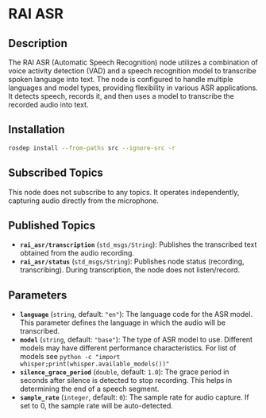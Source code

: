 # RAI ASR

## Description

The RAI ASR (Automatic Speech Recognition) node utilizes a combination of voice activity detection (VAD) and a speech recognition model to transcribe spoken language into text. The node is configured to handle multiple languages and model types, providing flexibility in various ASR applications. It detects speech, records it, and then uses a model to transcribe the recorded audio into text.

## Installation

```bash
rosdep install --from-paths src --ignore-src -r
```

## Subscribed Topics

This node does not subscribe to any topics. It operates independently, capturing audio directly from the microphone.

## Published Topics

- **`rai_asr/transcription`** (`std_msgs/String`): Publishes the transcribed text obtained from the audio recording.
- **`rai_asr/status`** (`std_msgs/String`): Publishes node status (recording, transcribing). During transcription, the node does not listen/record.

## Parameters

- **`language`** (`string`, default: `"en"`): The language code for the ASR model. This parameter defines the language in which the audio will be transcribed.
- **`model`** (`string`, default: `"base"`): The type of ASR model to use. Different models may have different performance characteristics. For list of models see `python -c "import whisper;print(whisper.available_models())"`
- **`silence_grace_period`** (`double`, default: `1.0`): The grace period in seconds after silence is detected to stop recording. This helps in determining the end of a speech segment.
- **`sample_rate`** (`integer`, default: `0`): The sample rate for audio capture. If set to 0, the sample rate will be auto-detected.
